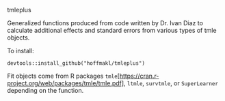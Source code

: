 tmleplus

Generalized functions produced from code written by Dr. Ivan Diaz to calculate additional effects and standard errors from various types of tmle objects.

To install:

```devtools::install_github("hoffmakl/tmleplus")```

Fit objects come from R packages `tmle`[https://cran.r-project.org/web/packages/tmle/tmle.pdf], `ltmle`, `survtmle`, or `SuperLearner` depending on the function.

